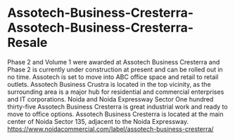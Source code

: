 # Assotech-Business-Cresterra-Assotech-Business-Cresterra-Resale
Phase 2 and Volume 1 were awarded at Assotech Business Cresterra and Phase 2 is currently under construction at present and can be rolled out in no time. Assotech is set to move into ABC office space and retail to retail outlets. Assotech Business Crustra is located in the top vicinity, as the surrounding area is a major hub for residential and commercial enterprises and IT corporations. Noida and Noida Expressway Sector One hundred thirty-five Assotech Business Cresterra is great industrial work and ready to move to office options. Assotech Business Cresterra is located at the main center of Noida Sector 135, adjacent to the Noida Expressway. https://www.noidacommercial.com/label/assotech-business-cresterra/
